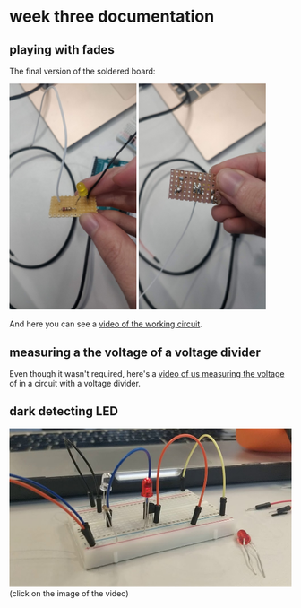 # week three documentation

## playing with fades

The final version of the soldered board:

<p float="left">
<img src="./images/soldering.jpg" alt="soldering circuit" width="45%" />
<img width="45%" src="./images/soldering2.jpg" alt="soldering circuit back" />
</p>

And here you can see a [video of the working circuit](https://photos.app.goo.gl/cTGLG6gLgEbxG7CdA).

## measuring a the voltage of a voltage divider

Even though it wasn't required, here's a [video of us measuring the voltage](https://photos.app.goo.gl/EDT3XseBgZxmbN7m8) of in a circuit with a voltage divider.

## dark detecting LED

[
![dark detecting LED](images/dark_detecting_led.jpg)
](https://photos.app.goo.gl/bmeCjBpv9UqbdV3v8)
(click on the image of the video)
